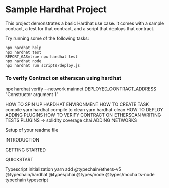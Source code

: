 # Sample Hardhat Project

This project demonstrates a basic Hardhat use case. It comes with a sample contract, a test for that contract, and a script that deploys that contract.

Try running some of the following tasks:

```shell
npx hardhat help
npx hardhat test
REPORT_GAS=true npx hardhat test
npx hardhat node
npx hardhat run scripts/deploy.js
```
### To verify Contract on etherscan using hardhat
npx hardhat verify --network mainnet DEPLOYED_CONTRACT_ADDRESS "Constructor argument 1"


HOW TO SPIN UP HARDHAT ENVIRONMENT
HOW TO CREATE TASK
compile yarn hardhat compile
to clean yarn hardhat clean
HOW TO DEPLOY
ADDING PLUGINS
HOW TO VERIFY CONTRACT ON ETHERSCAN
WRITING TESTS
PLUGINS => solidity coverage chai
ADDING NETWORKS


Setup of your readme file

INTRODUCTION

GETTING STARTED

QUICKSTART


Typescript initialization
yarn add @typechain/ethers-v5 @typechain/hardhat @types/chai @types/node @types/mocha ts-node 
typechain typescript